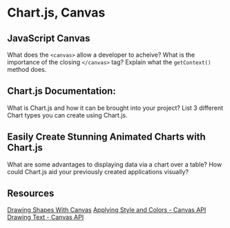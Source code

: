 # Chart.js, Canvas
## JavaScript Canvas

What does the `<canvas>` allow a developer to acheive?
What is the importance of the closing `</canvas>` tag?
Explain what the `getContext()` method does.

## Chart.js Documentation:

What is Chart.js and how it can be brought into your project?
List 3 different Chart types you can create using Chart.js.

## Easily Create Stunning Animated Charts with Chart.js

What are some advantages to displaying data via a chart over a table?
How could Chart.js aid your previously created applications visually?

## Resources
[Drawing Shapes With Canvas](https://developer.mozilla.org/en-US/docs/Web/API/Canvas_API/Tutorial/Drawing_shapes)
[Applying Style and Colors - Canvas API](https://developer.mozilla.org/en-US/docs/Web/API/Canvas_API/Tutorial/Applying_styles_and_colors)
[Drawing Text - Canvas API](https://developer.mozilla.org/en-US/docs/Web/API/Canvas_API/Tutorial/Drawing_text)